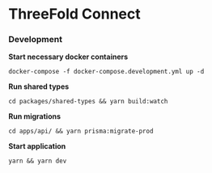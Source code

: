# ThreeFold Connect

### Development

**Start necessary docker containers**
```shell
docker-compose -f docker-compose.development.yml up -d
```

**Run shared types**
```shell
cd packages/shared-types && yarn build:watch
```

**Run migrations**
```shell
cd apps/api/ && yarn prisma:migrate-prod
```

**Start application**
```shell
yarn && yarn dev
```
